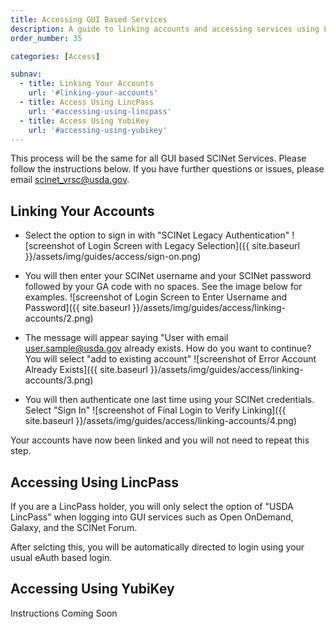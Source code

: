 ```yaml
---
title: Accessing GUI Based Services
description: A guide to linking accounts and accessing services using LincPass and YubiKey
order_number: 35 

categories: [Access]

subnav:
  - title: Linking Your Accounts
    url: '#linking-your-accounts'
  - title: Access Using LincPass  
    url: '#accessing-using-lincpass' 
  - title: Access Using YubiKey
    url: '#accessing-using-yubikey'
---
```


This process will be the same for all GUI based SCINet Services. Please follow the instructions below.  If you have further questions or issues, please email [scinet_vrsc@usda.gov](scinet_vrsc@usda.gov). <!--excerpt-->

## Linking Your Accounts

- Select the option to sign in with "SCINet Legacy Authentication"
![screenshot of Login Screen with Legacy Selection]({{ site.baseurl }}/assets/img/guides/access/sign-on.png)

- You will then enter your SCINet username and your SCINet password followed by your GA code with no spaces. See the image below for examples.
![screenshot of Login Screen to Enter Username and Password]({{ site.baseurl }}/assets/img/guides/access/linking-accounts/2.png)

- The message will appear saying "User with email user.sample@usda.gov already exists. How do you want to continue? You will select "add to existing account"
![screenshot of Error Account Already Exists]({{ site.baseurl }}/assets/img/guides/access/linking-accounts/3.png)

- You will then authenticate one last time using your SCINet credentials. Select "Sign In"
![screenshot of Final Login to Verify Linking]({{ site.baseurl }}/assets/img/guides/access/linking-accounts/4.png)

Your accounts have now been linked and you will not need to repeat this step.
 
## Accessing Using LincPass

If you are a LincPass holder, you will only select the option of "USDA LincPass" when logging into GUI services such as Open OnDemand, Galaxy, and the SCINet Forum. 

After selcting this, you will be automatically directed to login using your usual eAuth based login. 

 
## Accessing Using YubiKey

Instructions Coming Soon
